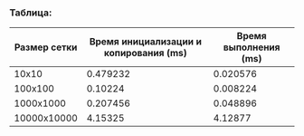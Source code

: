 ### Таблица:

| Размер сетки | Время инициализации и копирования (ms) | Время выполнения (ms) |
|--------------|----------------------------------------|-----------------------|
| 10x10        | 0.479232                               | 0.020576              |
| 100x100      | 0.10224                                | 0.008224              |
| 1000x1000    | 0.207456                               | 0.048896              |
| 10000x10000  | 4.15325                                | 4.12877               |
